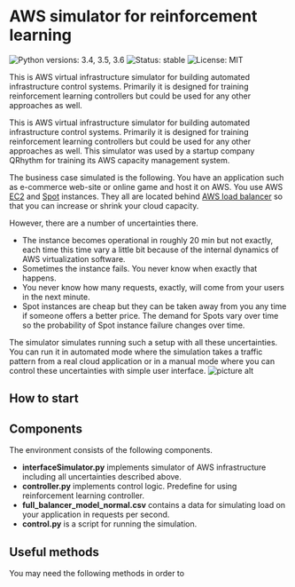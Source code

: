# AWS simulator for reinforcement learning
![Python versions: 3.4, 3.5, 3.6](https://img.shields.io/pypi/pyversions/Django.svg) ![Status: stable](https://img.shields.io/pypi/status/Django.svg) ![License: MIT](https://img.shields.io/apm/l/vim-mode.svg)

This is AWS virtual infrastructure simulator for building automated infrastructure control systems. Primarily it is designed for training reinforcement learning controllers but could be used for any other approaches as well.

This is AWS virtual infrastructure simulator for building automated infrastructure control systems. Primarily it is designed for training reinforcement learning controllers but could be used for any other approaches as well. This simulator was used by a startup company QRhythm for training its AWS capacity management system.

The business case simulated is the following. You have an application such as e-commerce web-site or online game and host it on AWS. You use AWS [EC2](https://aws.amazon.com/ec2/) and [Spot](https://docs.aws.amazon.com/AWSEC2/latest/UserGuide/how-spot-instances-work.html) instances. They all are located behind [AWS load balancer](https://aws.amazon.com/elasticloadbalancing/) so that you can increase or shrink your cloud capacity.

However, there are a number of uncertainties there. 
- The instance becomes operational in roughly 20 min but not exactly, each time this time vary a little bit because of the internal dynamics of AWS virtualization software.
- Sometimes the instance fails. You never know when exactly that happens.
- You never know how many requests, exactly, will come from your users in the next minute.
- Spot instances are cheap but they can be taken away from you any time if someone offers a better price. The demand for Spots vary over time so the probability of Spot instance failure changes over time.

The simulator simulates running such a setup with all these uncertainties. You can run it in automated mode where the simulation takes a traffic pattern from a real cloud application or in a manual mode where you can control these uncertainties with simple user interface.
![picture alt](https://github.com/shelpuk/AWS_simulator_for_reinforcement_learning/blob/master/img/Cloud_Simulator.png)

## How to start


## Components
The environment consists of the following components.
- **interfaceSimulator.py** implements simulator of AWS infrastructure including all uncertainties described above.
- **controller.py** implements control logic. Predefine for using reinforcement learning controller.
- **full_balancer_model_normal.csv** contains a data for simulating load on your application in requests per second.
- **control.py** is a script for running the simulation.

## Useful methods
You may need the following methods in order to 
